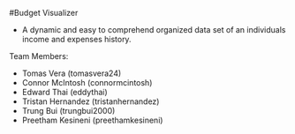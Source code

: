 #Budget Visualizer

* A dynamic and easy to comprehend organized data set of an individuals income and expenses history.

Team Members:
  * Tomas Vera (tomasvera24)
  * Connor McIntosh (connormcintosh)
  * Edward Thai (eddythai)
  * Tristan Hernandez (tristanhernandez)
  * Trung Bui (trungbui2000)
  * Preetham Kesineni (preethamkesineni)
  
